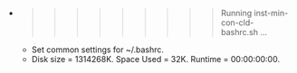 * >>>>>>>>> Running inst-min-con-cld-bashrc.sh ...
  * Set common settings for ~/.bashrc.
  * Disk size = 1314268K. Space Used = 32K. Runtime = 00:00:00:00.
